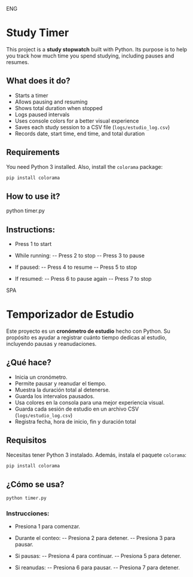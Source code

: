 ENG
# Study Timer

This project is a **study stopwatch** built with Python. Its purpose is to help you track how much time you spend studying, including pauses and resumes.

## What does it do?

- Starts a timer  
- Allows pausing and resuming  
- Shows total duration when stopped  
- Logs paused intervals  
- Uses console colors for a better visual experience  
- Saves each study session to a CSV file (`logs/estudio_log.csv`)  
- Records date, start time, end time, and total duration  

## Requirements

You need Python 3 installed. Also, install the `colorama` package:

```bash
pip install colorama
```

## How to use it?

python timer.py

## Instructions:

- Press 1 to start

- While running:
-- Press 2 to stop
-- Press 3 to pause

- If paused:
-- Press 4 to resume
-- Press 5 to stop

- If resumed:
-- Press 6 to pause again
-- Press 7 to stop


SPA
# Temporizador de Estudio

Este proyecto es un **cronómetro de estudio** hecho con Python. Su propósito es ayudar a registrar cuánto tiempo dedicas al estudio, incluyendo pausas y reanudaciones.

## ¿Qué hace?

- Inicia un cronómetro.
- Permite pausar y reanudar el tiempo.
- Muestra la duración total al detenerse.
- Guarda los intervalos pausados.
- Usa colores en la consola para una mejor experiencia visual.
- Guarda cada sesión de estudio en un archivo CSV (`logs/estudio_log.csv`)
- Registra fecha, hora de inicio, fin y duración total

## Requisitos

Necesitas tener Python 3 instalado. Además, instala el paquete `colorama`:

```bash
pip install colorama
```

## ¿Cómo se usa?
```bash
python timer.py
```

###  Instrucciones:

- Presiona 1 para comenzar.

- Durante el conteo:
-- Presiona 2 para detener.
-- Presiona 3 para pausar.

- Si pausas:
-- Presiona 4 para continuar.
-- Presiona 5 para detener.

- Si reanudas:
-- Presiona 6 para pausar.
-- Presiona 7 para detener.